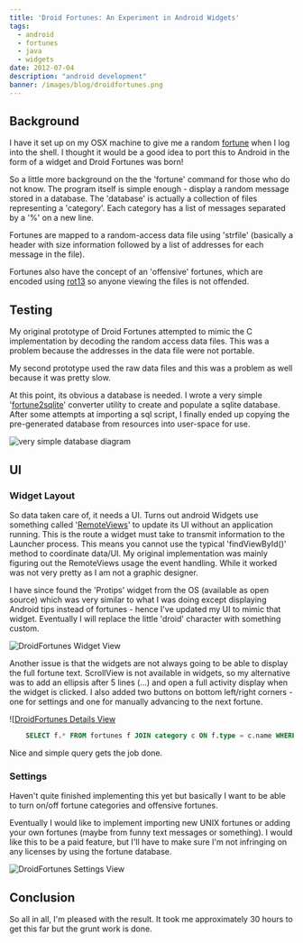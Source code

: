 ```yaml
---
title: 'Droid Fortunes: An Experiment in Android Widgets'
tags:
  - android
  - fortunes
  - java
  - widgets
date: 2012-07-04
description: "android development"
banner: /images/blog/droidfortunes.png
---
```


## Background

I have it set up on my OSX machine to give me a random [fortune](http://en.wikipedia.org/wiki/Fortune_%28Unix%29) when I log into the shell.
I thought it would be a good idea to port this to Android in the form of a widget and Droid Fortunes was born!

So a little more background on the the 'fortune' command for those who do not know.  The program itself is simple enough - display a random message stored in a database.  The 'database' is actually a collection of files representing a 'category'.  Each category has a list of messages separated by a '&#37;' on a new line.

Fortunes are mapped to a random-access data file using 'strfile' (basically a header with size information followed by a list of addresses for each message in the file).

Fortunes also have the concept of an 'offensive' fortunes, which are encoded using [rot13](http://en.wikipedia.org/wiki/ROT13) so anyone viewing the files is not offended.

## Testing

My original prototype of Droid Fortunes attempted to mimic the C implementation by decoding the random access data files.  This was a problem because the addresses in the data file were not portable.

My second prototype used the raw data files and this was a problem as well because it was pretty slow.

At this point, its obvious a database is needed.  I wrote a very simple '[fortune2sqlite](git://gist.github.com/3051477.git)' converter utility to create and populate a sqlite database. After some attempts at importing a sql script, I finally ended up copying the pre-generated database from resources into user-space for use.

![very simple database diagram](/images/blog/droidfortunes_db.png)

## UI

### Widget Layout

So data taken care of, it needs a UI.  Turns out android Widgets use something called '[RemoteViews](http://developer.android.com/reference/android/widget/RemoteViews.html)' to update its UI without an application running.  This is the route a widget must take to transmit information to the Launcher process.  This means you cannot use the typical 'findViewById()' method to coordinate data/UI.  My original implementation was mainly figuring out the RemoteViews usage the event handling. While it worked was not very pretty as I am not a graphic designer.

I have since found the 'Protips' widget from the OS (available as open source) which was very similar to what I was doing except displaying Android tips instead of fortunes - hence I've updated my UI to mimic that widget.  Eventually I will replace the little 'droid' character with something custom.

![DroidFortunes Widget View](/images/blog/droidfortunes.png)

Another issue is that the widgets are not always going to be able to display the full fortune text.  ScrollView is not available in widgets, so my alternative was to add an ellipsis after 5 lines (...) and open a full activity display when the widget is clicked.  I also added two buttons on bottom left/right corners - one for settings and one for manually advancing to the next fortune.

![[DroidFortunes Details View](/images/blog/droidfortunes_details.png)
```sql
    SELECT f.* FROM fortunes f JOIN category c ON f.type = c.name WHERE c.enabled ORDER BY RANDOM() LIMIT 1
```
Nice and simple query gets the job done.

### Settings

Haven't quite finished implementing this yet but basically I want to be able to turn on/off fortune categories and offensive fortunes.

Eventually I would like to implement importing new UNIX fortunes or adding your own fortunes (maybe from funny text messages or something). I would like this to be a paid feature, but I'll have to make sure I'm not infringing on any licenses by using the fortune database.

![DroidFortunes Settings View](/images/blog/droidfortunes_settings.png)

## Conclusion

So all in all, I'm pleased with the result.  It took me approximately 30 hours to get this far but the grunt work is done.
